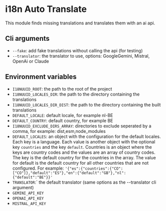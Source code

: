 # i18n Auto Translate

This module finds missing translations and translates them with an ai api.

## Cli arguments
- `--fake`: add fake translations without calling the api (for testing)
- `--translator`: the translator to use, options: GoogleGemini, Mistral, OpenAi or Claude

## Environment variables
- `I18NUUID_ROOT`: the path to the root of the project
- `I18NUUID_LOCALES_DIR`: the path to the directory containing the translations
- `I18NUUID_LOCALES_DIR_DIST`: the path to the directory containing the built translations
- `DEFAULT_LOCALE`: default locale, for example nl-BE
- `DEFAULT_COUNTRY`: default country, for example BE
- `I18NUUID_EXCLUDE_DIRS_ARRAY`: directories to exclude seperated by a comma, for example: dist,esm,node_modules
- `DEFAULT_LOCALES`: an object with the configuration for the default locales. Each key is a language. Each value is another object with the optional key `countries` and the key `default`. Countries is an object where the keys are country codes and the values are an array of country codes. The key is the default country for the countries in the array. The value for default is the default country for all other countries that are not configured. For example: `'{"es":{"countries":{"CO":["CO"]},"default":"ES"},"en":{"default":"GB"},"nl":{"default":"BE"}}'`
- `TRANSLATOR`:` the default translator (same options as the --translator cli argument)
- `GEMINI_API_KEY`
- `OPENAI_API_KEY`
- `MISTRAL_API_KEY`
